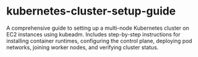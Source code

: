 # kubernetes-cluster-setup-guide
A comprehensive guide to setting up a multi-node Kubernetes cluster on EC2 instances using kubeadm. Includes step-by-step instructions for installing container runtimes, configuring the control plane, deploying pod networks, joining worker nodes, and verifying cluster status.
